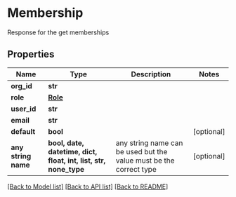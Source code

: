 # Membership

Response for the get memberships

## Properties
Name | Type | Description | Notes
------------ | ------------- | ------------- | -------------
**org_id** | **str** |  | 
**role** | [**Role**](Role.md) |  | 
**user_id** | **str** |  | 
**email** | **str** |  | 
**default** | **bool** |  | [optional] 
**any string name** | **bool, date, datetime, dict, float, int, list, str, none_type** | any string name can be used but the value must be the correct type | [optional]

[[Back to Model list]](../README.md#documentation-for-models) [[Back to API list]](../README.md#documentation-for-api-endpoints) [[Back to README]](../README.md)


